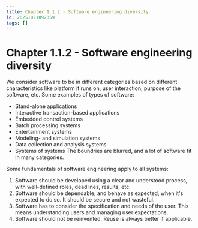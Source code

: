 ```yaml
---
title: Chapter 1.1.2 - Software engineering diversity
id: 20251021092359
tags: []
---
```

# Chapter 1.1.2 - Software engineering diversity
We consider software to be in different categories based on different characteristics like platform it runs on, user interaction, purpose of the software, etc. Some examples of types of software:
- Stand-alone applications
- Interactive transaction-based applications
- Embedded control systems
- Batch processing systems
- Entertainment systems
- Modeling- and simulation systems
- Data collection and analysis systems
- Systems of systems
The boundries are blurred, and a lot of software fit in many categories.

Some fundamentals of software engineering apply to all systems:
1. Software should be developed using a clear and understood process, with well-defined roles, deadlines, results, etc.
2. Software should be dependable, and behave as expected, when it's expected to do so. It should be secure and not wasteful.
3. Software has to consider the specification and needs of the user. This means understanding users and managing user expectations.
4. Software should not be reinvented. Reuse is always better if applicable.
